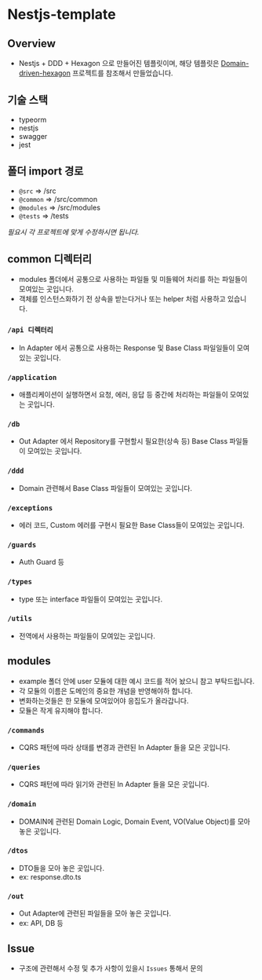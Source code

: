 # Nestjs-template

## Overview

- Nestjs + DDD + Hexagon 으로 만들어진 템플릿이며, 해당 템플릿은 [Domain-driven-hexagon](https://github.com/Sairyss/domain-driven-hexagon) 프로젝트를 참조해서 만들었습니다.

## 기술 스택

- typeorm
- nestjs
- swagger
- jest

## 폴더 import 경로

- `@src` => /src
- `@common` => /src/common
- `@modules` => /src/modules
- `@tests` => /tests

_필요시 각 프로젝트에 맞게 수정하시면 됩니다._

## common 디렉터리

- modules 폴더에서 공통으로 사용하는 파일들 및 미들웨어 처리를 하는 파일들이 모여있는 곳입니다.
- 객체를 인스턴스화하기 전 상속을 받는다거나 또는 helper 처럼 사용하고 있습니다.

### `/api 디렉터리`

- In Adapter 에서 공통으로 사용하는 Response 및 Base Class 파일일들이 모여있는 곳입니다.

### `/application`

- 애플리케이션이 실행하면서 요청, 에러, 응답 등 중간에 처리하는 파일들이 모여있는 곳입니다.

### `/db`

- Out Adapter 에서 Repository를 구현할시 필요한(상속 등) Base Class 파일들이 모여있는 곳입니다.

### `/ddd`

- Domain 관련해서 Base Class 파일들이 모여있는 곳입니다.

### `/exceptions`

- 에러 코드, Custom 에러를 구현시 필요한 Base Class들이 모여있는 곳입니다.

### `/guards`

- Auth Guard 등

### `/types`

- type 또는 interface 파일들이 모여있는 곳입니다.

### `/utils`

- 전역에서 사용하는 파일들이 모여있는 곳입니다.

## modules

- example 폴더 안에 user 모듈에 대한 예시 코드를 적어 놨으니 참고 부탁드립니다.
- 각 모듈의 이름은 도메인의 중요한 개념을 반영해야하 합니다.
- 변화하는것들은 한 모듈에 모여있어야 응집도가 올라갑니다.
- 모듈은 작게 유지해야 합니다.

### `/commands`

- CQRS 패턴에 따라 상태를 변경과 관련된 In Adapter 들을 모은 곳입니다.

### `/queries`

- CQRS 패턴에 따라 읽기와 관련된 In Adapter 들을 모은 곳입니다.

### `/domain`

- DOMAIN에 관련된 Domain Logic, Domain Event, VO(Value Object)를 모아 놓은 곳입니다.

### `/dtos`

- DTO들을 모아 놓은 곳입니다.
- ex: response.dto.ts

### `/out`

- Out Adapter에 관련된 파일들을 모아 놓은 곳입니다.
- ex: API, DB 등

## Issue

- 구조에 관련해서 수정 및 추가 사항이 있을시 `Issues` 통해서 문의

